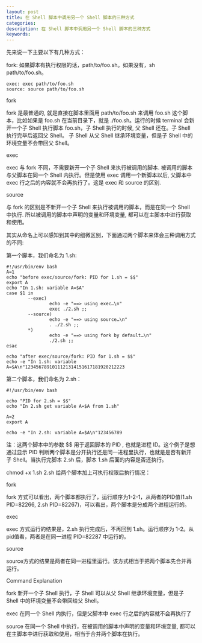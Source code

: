 ```yaml
---
layout: post
title: 在 Shell 脚本中调用另一个 Shell 脚本的三种方式
categories:
description: 在 Shell 脚本中调用另一个 Shell 脚本的三种方式
keywords:
---
```


先来说一下主要以下有几种方式：


fork: 如果脚本有执行权限的话，path/to/foo.sh。如果没有，sh path/to/foo.sh。
```
exec: exec path/to/foo.sh
source: source path/to/foo.sh
```

fork

fork 是最普通的, 就是直接在脚本里面用 path/to/foo.sh 来调用
 foo.sh 这个脚本，比如如果是 foo.sh 在当前目录下，就是 ./foo.sh。运行的时候 terminal 会新开一个子 Shell 执行脚本 foo.sh，子 Shell 执行的时候, 父 Shell 还在。子 Shell 执行完毕后返回父 Shell。 子 Shell 从父 Shell 继承环境变量，但是子 Shell 中的环境变量不会带回父 Shell。

exec

exec 与 fork 不同，不需要新开一个子 Shell 来执行被调用的脚本.  被调用的脚本与父脚本在同一个 Shell 内执行。但是使用 exec 调用一个新脚本以后, 父脚本中 exec 行之后的内容就不会再执行了。这是 exec 和 source 的区别.

source

与 fork 的区别是不新开一个子 Shell 来执行被调用的脚本，而是在同一个 Shell 中执行. 所以被调用的脚本中声明的变量和环境变量, 都可以在主脚本中进行获取和使用。

其实从命名上可以感知到其中的细微区别，下面通过两个脚本来体会三种调用方式的不同:

第一个脚本，我们命名为 1.sh:
```
#!/usr/bin/env bash
A=1
echo "before exec/source/fork: PID for 1.sh = $$"
export A
echo "In 1.sh: variable A=$A"
case $1 in
        --exec)
                echo -e "==> using exec…\n"
                exec ./2.sh ;;
        --source)
                echo -e "==> using source…\n"
                . ./2.sh ;;
        *)
                echo -e "==> using fork by default…\n"
                ./2.sh ;;
esac

echo "after exec/source/fork: PID for 1.sh = $$"
echo -e "In 1.sh: variable A=$A\n"1234567891011121314151617181920212223
```
第二个脚本，我们命名为 2.sh：


```
#!/usr/bin/env bash

echo "PID for 2.sh = $$"
echo "In 2.sh get variable A=$A from 1.sh"

A=2
export A

echo -e "In 2.sh: variable A=$A\n"123456789
```
注：这两个脚本中的参数 $$ 用于返回脚本的 PID , 也就是进程 ID。这个例子是想通过显示 PID 判断两个脚本是分开执行还是同一进程里执行，也就是是否有新开子 Shell。当执行完脚本 2.sh 后，脚本 1.sh 后面的内容是否还执行。

chmod +x 1.sh 2.sh 给两个脚本加上可执行权限后执行情况：

fork

fork 方式可以看出，两个脚本都执行了，运行顺序为1-2-1，从两者的PID值(1.sh PID=82266, 2.sh PID=82267)，可以看出，两个脚本是分成两个进程运行的。

exec

exec 方式运行的结果是，2.sh 执行完成后，不再回到 1.sh。运行顺序为 1-2。从pid值看，两者是在同一进程 PID=82287 中运行的。

source

source方式的结果是两者在同一进程里运行。该方式相当于把两个脚本先合并再运行。

  Command
  Explanation

  fork
  新开一个子 Shell 执行，子 Shell 可以从父 Shell 继承环境变量，但是子 Shell 中的环境变量不会带回给父 Shell。

  exec
  在同一个 Shell 内执行，但是父脚本中 exec 行之后的内容就不会再执行了

  source
  在同一个 Shell 中执行，在被调用的脚本中声明的变量和环境变量, 都可以在主脚本中进行获取和使用，相当于合并两个脚本在执行。
